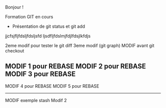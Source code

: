 Bonjour !

Formation GIT  en cours
- Présentation de git status et git add

jjcfsjfljfdsljfdsljsfd
ljsdfljfdslmjfdjlfdsjlkfdjs

2eme modif pour tester le git diff
3eme modif (git graph)
MODIF avant git checkout

MODIF 1 pour REBASE
MODIF 2 pour REBASE
MODIF 3 pour REBASE
-------------------
MODIF 4 pour REBASE
MODIF 5 pour REBASE

-------
MODIF exemple stash
Modif 2
